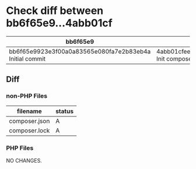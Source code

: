 # Check diff between bb6f65e9...4abb01cf

| bb6f65e9 | 4abb01cf |
| ---- | ---- |
| bb6f65e9923e3f00a0a83565e080fa7e2b83eb4a Initial commit | 4abb01cfeed9a76c5c49aae465a3aafc06ffd012 Init composer project |

## Diff
### non-PHP Files

| filename | status |
| ---- | ---- |
| composer.json | A |
| composer.lock | A |

### PHP Files

NO CHANGES.


